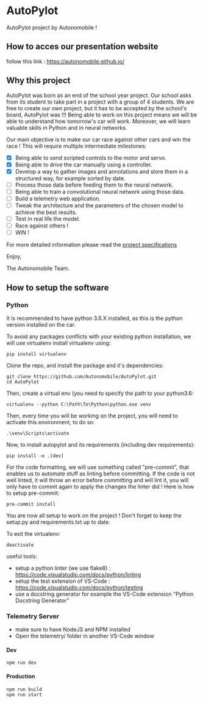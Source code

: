 # AutoPylot
AutoPylot project by Autonomobile !

## How to acces our presentation website

follow this link :
https://autonomobile.github.io/

## Why this project 

AutoPylot was born as an end of the school year project. Our school asks from its student to take part in a project with a group of 4 students. We are free to create our own project, but it has to be accepted by the school's board, AutoPylot was !!!
Being able to work on this project means we will be able to understand how tomorrow's car will work. Moreover, we will learn valuable skills in Python and in neural networks.

Our main objective is to make our car race against other cars and win the race !
This will require multiple intermediate milestones:

 - [x] Being able to send scripted controls to the motor and servo.
 - [x] Being able to drive the car manually using a controller.
 - [x] Develop a way to gather images and annotations and store them in a structured way, for example sorted by date.
 - [ ] Process those data before feeding them to the neural network.
 - [ ] Being able to train a convolutional neural network using those data.
 - [ ] Build a telemetry web application.
 - [ ] Tweak the architecture and the parameters of the chosen model to achieve the best results.
 - [ ] Test in real life the model.
 - [ ] Race against others !
 - [ ] WIN !

For more detailed information please read the [project specifications](https://github.com/Autonomobile/AutoPylot/blob/main/project-specifications/project-specifications.pdf) 

Enjoy,

The Autonomobile Team.


## How to setup the software

### Python
It is recommended to have python 3.6.X installed, as this is the python version installed on the car.

To avoid any packages conflicts with your existing python installation, we will use virtualenv
install virtualenv using:
```shell
pip install virtualenv
```

Clone the repo, and install the package and it's dependencies:
```shell
git clone https://github.com/Autonomobile/AutoPylot.git
cd AutoPylot
```
Then, create a virtual env (you need to specify the path to your python3.6:
```shell
virtualenv --python C:\Path\To\Python\python.exe venv
```
Then, every time you will be working on the project, you will need to activate this environment,
to do so:
```shell
.\venv\Scripts\activate
```

Now, to install autopylot and its requirements (including dev requirements):
```shell
pip install -e .[dev]
```

For the code formatting, we will use something called "pre-commit", that enables us to automate stuff as linting before committing. If the code is not well linted, it will throw an error before committing and will lint it, you will only have to commit again to apply the changes the linter did !
Here is how to setup pre-commit:
```shell
pre-commit install
```
You are now all setup to work on the project ! Don't forget to keep the setup.py and requirements.txt up to date.

To exit the virtualenv:
```shell
deactivate
```

useful tools:
- setup a python linter (we use flake8) : https://code.visualstudio.com/docs/python/linting
- setup the test extension of VS-Code : https://code.visualstudio.com/docs/python/testing
- use a docstring generator for example the VS-Code extension "Python Docstring Generator"

### Telemetry Server

- make sure to have NodeJS and NPM installed
- Open the telemetry/ folder in another VS-Code window
#### Dev
```shell
npm run dev
```
#### Production
```shell
npm run build
npm run start
```
